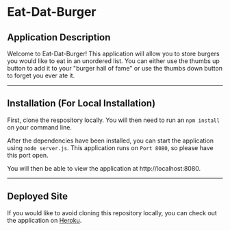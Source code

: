 # Eat-Dat-Burger

## Application Description
Welcome to Eat-Dat-Burger! This application will allow you to store burgers you would like to eat in an unordered list. You can either use the thumbs up button to add it to your "burger hall of fame" or use the thumbs down button to forget you ever ate it.

***

## Installation (For Local Installation)
First, clone the respository locally. You will then need to run an ```npm install``` on your command line.

After the dependencies have been installed, you can start the application using ```node server.js```. This application runs on ```Port 8080```, so please have this port open.

You will then be able to view the application at http://localhost:8080.

***
## Deployed Site

If you would like to avoid cloning this repository locally, you can check out the application on [Heroku](https://vast-ravine-14329.herokuapp.com/).